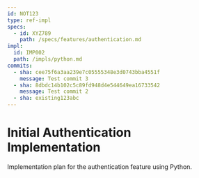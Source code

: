 ```yaml
---
id: NOT123
type: ref-impl
specs:
  - id: XYZ789
    path: /specs/features/authentication.md
impl:
  id: IMP002
  path: /impls/python.md
commits:
  - sha: cee75f6a3aa239e7c05555348e3d0743bba4551f
    message: Test commit 3
  - sha: 8dbdc14b102c5c89fd948d4e544649ea16733542
    message: Test commit 2
  - sha: existing123abc
---
```


# Initial Authentication Implementation

Implementation plan for the authentication feature using Python.
